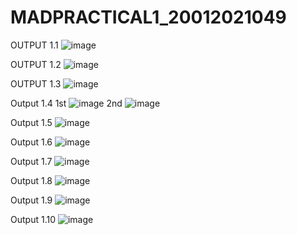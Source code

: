 # MADPRACTICAL1_20012021049
OUTPUT 1.1
![image](https://user-images.githubusercontent.com/110885313/183584340-26423b1c-2820-443b-b44b-dc0dc222877d.png)

OUTPUT 1.2
![image](https://user-images.githubusercontent.com/110885313/186182865-706e36ba-6912-4396-94ea-c4bcd4610512.png)

OUTPUT 1.3
![image](https://user-images.githubusercontent.com/110885313/186183774-f10e09df-4f7c-4f29-9576-7c4f11e0d64f.png)

Output 1.4
1st
![image](https://user-images.githubusercontent.com/110885313/186195511-f8c9b491-fbe9-4df6-9954-e3a09451bc0f.png)
2nd
![image](https://user-images.githubusercontent.com/110885313/186195653-a99080db-3967-40f9-801a-ca834b9a5ddb.png)

Output 1.5
![image](https://user-images.githubusercontent.com/110885313/186206303-ae4fceab-714c-4f32-91a7-8dd07f268d6b.png)

Output 1.6
![image](https://user-images.githubusercontent.com/110885313/186209471-b4744ff7-425e-4543-8ef3-187fca5a8391.png)

Output 1.7
![image](https://user-images.githubusercontent.com/110885313/186212748-c1cdb9cd-fa74-4291-9e88-20250a3e0bed.png)

Output 1.8
![image](https://user-images.githubusercontent.com/110885313/186214025-56087038-6f21-43a0-9bd9-0960c1d5b67d.png)

Output 1.9
![image](https://user-images.githubusercontent.com/110885313/186220151-887748f1-b59f-4f71-81f9-1a1612939676.png)

Output 1.10
![image](https://user-images.githubusercontent.com/110885313/186219544-50365c16-3311-4078-8319-c6c7eef5eafe.png)

